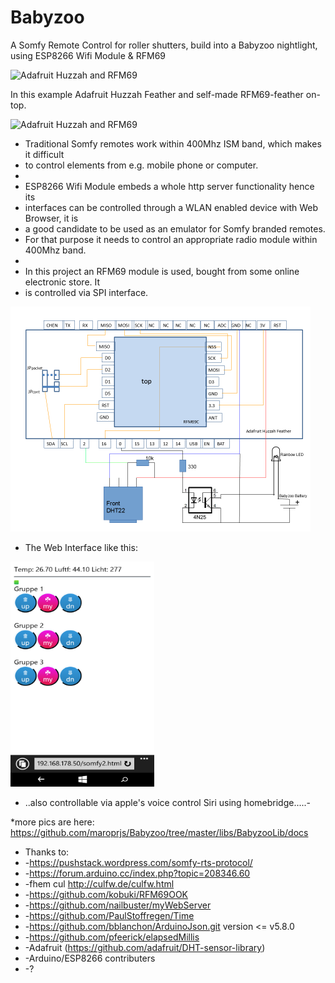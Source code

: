 # Babyzoo
A Somfy Remote Control for roller shutters, build into a Babyzoo nightlight, using ESP8266 Wifi Module &amp; RFM69

<img src="https://github.com/maroprjs/Babyzoo/blob/master/libs/BabyzooLib/docs/turtle3.png" alt="Adafruit Huzzah and RFM69" width="326" height="184">

In this example Adafruit Huzzah Feather and self-made RFM69-feather on-top.

<img src="https://github.com/maroprjs/Babyzoo/blob/master/libs/BabyzooLib/docs/turtle7.png" alt="Adafruit Huzzah and RFM69" width="326" height="184"/>

 * Traditional Somfy remotes work within 400Mhz ISM band, which makes it difficult
 * to control elements from e.g. mobile phone or computer.
 *
 * ESP8266 Wifi Module embeds a whole http server functionality hence its
 * interfaces can be controlled through a WLAN enabled device with Web Browser, it is
 * a good candidate to be used as an emulator for Somfy branded remotes.
 * For that purpose it needs to control an appropriate radio module within 400Mhz band.
 *
 * In this project an RFM69 module is used, bought from some online electronic store. It
 * is controlled via SPI interface.
 
 <img src="https://github.com/maroprjs/Babyzoo/blob/master/libs/BabyzooLib/docs/schematic.png" alt="schematic" width="480" height="360"/>
 
  * The Web Interface like this:
  
  <img src="https://github.com/maroprjs/Babyzoo/blob/master/libs/BabyzooLib/docs/somfy2.png" alt="web interface" width="230" height="360"/> 
 
 * ..also controllable via apple's voice control Siri using homebridge.....-
 
 
 *more pics are here: https://github.com/maroprjs/Babyzoo/tree/master/libs/BabyzooLib/docs
 
 
 
 
 
  
 
 * Thanks to:
 *  -https://pushstack.wordpress.com/somfy-rts-protocol/
 *  -https://forum.arduino.cc/index.php?topic=208346.60
 *  -fhem cul http://culfw.de/culfw.html
 *  -https://github.com/kobuki/RFM69OOK
 *  -https://github.com/nailbuster/myWebServer
 *  -https://github.com/PaulStoffregen/Time
 *  -https://github.com/bblanchon/ArduinoJson.git version <= v5.8.0
 *  -https://github.com/pfeerick/elapsedMillis
 *  -Adafruit (https://github.com/adafruit/DHT-sensor-library)
 *  -Arduino/ESP8266 contributers
 *  -?
 
